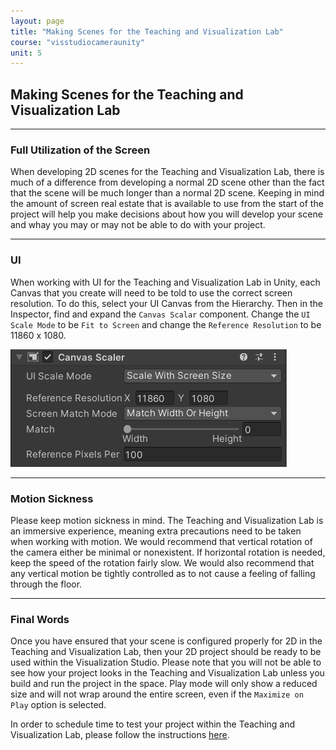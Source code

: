 ```yaml
---
layout: page
title: "Making Scenes for the Teaching and Visualization Lab"
course: "visstudiocameraunity"
unit: 5
---
```


## Making Scenes for the Teaching and Visualization Lab

---

### Full Utilization of the Screen

When developing 2D scenes for the Teaching and Visualization Lab, there is much of a difference from developing a normal 2D scene other than the fact that the scene will be much longer than a normal 2D scene. Keeping in mind the amount of screen real estate that is available to use from the start of the project will help you make decisions about how you will develop your scene and whay you may or may not be able to do with your project.

---

### UI

When working with UI for the Teaching and Visualization Lab in Unity, each Canvas that you create will need to be told to use the correct screen resolution. To do this, select your UI Canvas from the Hierarchy. Then in the Inspector, find and expand the ```Canvas Scalar``` component. Change the ```UI Scale Mode``` to be ```Fit to Screen``` and change the ```Reference Resolution``` to be 11860 x 1080.

![Canvas Scalar](images/CanvasScalar.png)

---

### Motion Sickness

Please keep motion sickness in mind. The Teaching and Visualization Lab is an immersive experience, meaning extra precautions need to be taken when working with motion. We would recommend that vertical rotation of the camera either be minimal or nonexistent. If horizontal rotation is needed, keep the speed of the rotation fairly slow. We would also recommend that any vertical motion be tightly controlled as to not cause a feeling of falling through the floor.

---

### Final Words

Once you have ensured that your scene is configured properly for 2D in the Teaching and Visualization Lab, then your 2D project should be ready to be used within the Visualization Studio. Please note that you will not be able to see how your project looks in the Teaching and Visualization Lab unless you build and run the project in the space. Play mode will only show a reduced size and will not wrap around the entire screen, even if the ```Maximize on Play``` option is selected.

In order to schedule time to test your project within the Teaching and Visualization Lab, please follow the instructions [here](https://go.ncsu.edu/libraries_hts_request).
